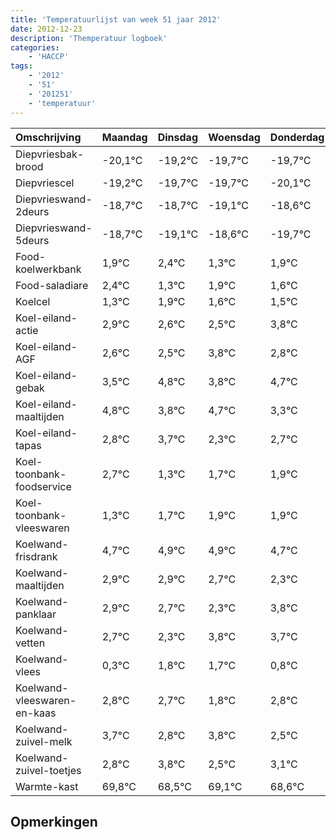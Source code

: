 ```yaml
---
title: 'Temperatuurlijst van week 51 jaar 2012'
date: 2012-12-23
description: 'Themperatuur logboek'
categories:
    - 'HACCP'
tags:
    - '2012'
    - '51'
    - '201251'
    - 'temperatuur'
---
```

|Omschrijving|Maandag|Dinsdag|Woensdag|Donderdag|Vrijdag|Zaterdag|Zondag|
|:---|:---|:---|:---|:---|:---|:---|:---|
|Diepvriesbak-brood|-20,1°C|-19,2°C|-19,7°C|-19,7°C|-20,1°C|-19,6°C|-20,7°C|
|Diepvriescel|-19,2°C|-19,7°C|-19,7°C|-20,1°C|-19,6°C|-20,7°C|-20,1°C|
|Diepvrieswand-2deurs|-18,7°C|-18,7°C|-19,1°C|-18,6°C|-19,7°C|-19,1°C|-19,4°C|
|Diepvrieswand-5deurs|-18,7°C|-19,1°C|-18,6°C|-19,7°C|-19,1°C|-19,4°C|-19,5°C|
|Food-koelwerkbank|1,9°C|2,4°C|1,3°C|1,9°C|1,6°C|1,5°C|2,8°C|
|Food-saladiare|2,4°C|1,3°C|1,9°C|1,6°C|1,5°C|2,8°C|1,8°C|
|Koelcel|1,3°C|1,9°C|1,6°C|1,5°C|2,8°C|1,8°C|2,7°C|
|Koel-eiland-actie|2,9°C|2,6°C|2,5°C|3,8°C|2,8°C|3,7°C|2,3°C|
|Koel-eiland-AGF|2,6°C|2,5°C|3,8°C|2,8°C|3,7°C|2,3°C|2,7°C|
|Koel-eiland-gebak|3,5°C|4,8°C|3,8°C|4,7°C|3,3°C|3,7°C|3,9°C|
|Koel-eiland-maaltijden|4,8°C|3,8°C|4,7°C|3,3°C|3,7°C|3,9°C|3,9°C|
|Koel-eiland-tapas|2,8°C|3,7°C|2,3°C|2,7°C|2,9°C|2,9°C|2,7°C|
|Koel-toonbank-foodservice|2,7°C|1,3°C|1,7°C|1,9°C|1,9°C|1,7°C|1,3°C|
|Koel-toonbank-vleeswaren|1,3°C|1,7°C|1,9°C|1,9°C|1,7°C|1,3°C|2,8°C|
|Koelwand-frisdrank|4,7°C|4,9°C|4,9°C|4,7°C|4,3°C|5,8°C|5,7°C|
|Koelwand-maaltijden|2,9°C|2,9°C|2,7°C|2,3°C|3,8°C|3,7°C|2,8°C|
|Koelwand-panklaar|2,9°C|2,7°C|2,3°C|3,8°C|3,7°C|2,8°C|3,8°C|
|Koelwand-vetten|2,7°C|2,3°C|3,8°C|3,7°C|2,8°C|3,8°C|2,5°C|
|Koelwand-vlees|0,3°C|1,8°C|1,7°C|0,8°C|1,8°C|0,5°C|1,1°C|
|Koelwand-vleeswaren-en-kaas|2,8°C|2,7°C|1,8°C|2,8°C|1,5°C|2,1°C|1,6°C|
|Koelwand-zuivel-melk|3,7°C|2,8°C|3,8°C|2,5°C|3,1°C|2,6°C|2,9°C|
|Koelwand-zuivel-toetjes|2,8°C|3,8°C|2,5°C|3,1°C|2,6°C|2,9°C|3,0°C|
|Warmte-kast|69,8°C|68,5°C|69,1°C|68,6°C|68,9°C|69,0°C|68,3°C|

## Opmerkingen


